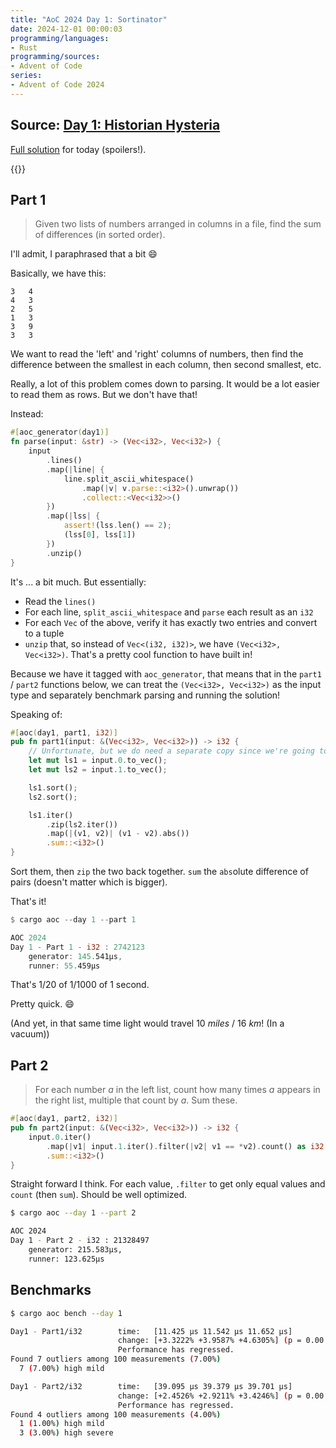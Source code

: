 ```yaml
---
title: "AoC 2024 Day 1: Sortinator"
date: 2024-12-01 00:00:03
programming/languages:
- Rust
programming/sources:
- Advent of Code
series:
- Advent of Code 2024
---
```

## Source: [Day 1: Historian Hysteria](https://adventofcode.com/2024/day/1)

[Full solution](https://github.com/jpverkamp/advent-of-code/blob/master/2024/src/day1.rs) for today (spoilers!).

{{<toc>}}

## Part 1

> Given two lists of numbers arranged in columns in a file, find the sum of differences (in sorted order). 

<!--more-->

I'll admit, I paraphrased that a bit :smile:

Basically, we have this:

```text
3   4
4   3
2   5
1   3
3   9
3   3
```

We want to read the 'left' and 'right' columns of numbers, then find the difference between the smallest in each column, then second smallest, etc. 

Really, a lot of this problem comes down to parsing. It would be a lot easier to read them as rows. But we don't have that!

Instead:

```rust
#[aoc_generator(day1)]
fn parse(input: &str) -> (Vec<i32>, Vec<i32>) {
    input
        .lines()
        .map(|line| {
            line.split_ascii_whitespace()
                .map(|v| v.parse::<i32>().unwrap())
                .collect::<Vec<i32>>()
        })
        .map(|lss| {
            assert!(lss.len() == 2);
            (lss[0], lss[1])
        })
        .unzip()
}
```

It's ... a bit much. But essentially:

* Read the `lines()`
* For each line, `split_ascii_whitespace` and `parse` each result as an `i32`
* For each `Vec` of the above, verify it has exactly two entries and convert to a tuple
* `unzip` that, so instead of `Vec<(i32, i32)>`, we have `(Vec<i32>, Vec<i32>)`. That's a pretty cool function to have built in!

Because we have it tagged with `aoc_generator`, that means that in the `part1` / `part2` functions below, we can treat the `(Vec<i32>, Vec<i32>)` as the input type and separately benchmark parsing and running the solution!

Speaking of:

```rust
#[aoc(day1, part1, i32)]
pub fn part1(input: &(Vec<i32>, Vec<i32>)) -> i32 {
    // Unfortunate, but we do need a separate copy since we're going to sort them
    let mut ls1 = input.0.to_vec();
    let mut ls2 = input.1.to_vec();

    ls1.sort();
    ls2.sort();

    ls1.iter()
        .zip(ls2.iter())
        .map(|(v1, v2)| (v1 - v2).abs())
        .sum::<i32>()
}
```

Sort them, then `zip` the two back together. `sum` the `abs`olute difference of pairs (doesn't matter which is bigger). 

That's it!

```rust
$ cargo aoc --day 1 --part 1

AOC 2024
Day 1 - Part 1 - i32 : 2742123
	generator: 145.541µs,
	runner: 55.459µs
```

That's 1/20 of 1/1000 of 1 second. 

Pretty quick. :smile:

(And yet, in that same time light would travel 10 *miles* / 16 *km*! (In a vacuum))

## Part 2

> For each number *a* in the left list, count how many times *a* appears in the right list, multiple that count by *a*. Sum these.

```rust
#[aoc(day1, part2, i32)]
pub fn part2(input: &(Vec<i32>, Vec<i32>)) -> i32 {
    input.0.iter()
        .map(|v1| input.1.iter().filter(|v2| v1 == *v2).count() as i32 * v1)
        .sum::<i32>()
}

```

Straight forward I think. For each value, `.filter` to get only equal values and `count` (then `sum`). Should be well optimized. 

```bash
$ cargo aoc --day 1 --part 2

AOC 2024
Day 1 - Part 2 - i32 : 21328497
	generator: 215.583µs,
	runner: 123.625µs
```

## Benchmarks

```bash
$ cargo aoc bench --day 1

Day1 - Part1/i32        time:   [11.425 µs 11.542 µs 11.652 µs]
                        change: [+3.3222% +3.9587% +4.6305%] (p = 0.00 < 0.05)
                        Performance has regressed.
Found 7 outliers among 100 measurements (7.00%)
  7 (7.00%) high mild

Day1 - Part2/i32        time:   [39.095 µs 39.379 µs 39.701 µs]
                        change: [+2.4526% +2.9211% +3.4246%] (p = 0.00 < 0.05)
                        Performance has regressed.
Found 4 outliers among 100 measurements (4.00%)
  1 (1.00%) high mild
  3 (3.00%) high severe
```